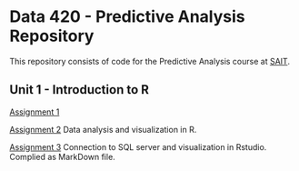 # Data 420 - Predictive Analysis Repository
This repository consists of code for the Predictive Analysis course at [SAIT](https://www.sait.ca/). 
## Unit 1 - Introduction to R

[Assignment 1](https://github.com/Weidsn/data_predictive_analysis/blob/main/Assignment1.R)

[Assignment 2](https://github.com/Weidsn/data_predictive_analysis/blob/main/Assignment2.R)
Data analysis and visualization in R.

[Assignment 3](https://github.com/Weidsn/data_predictive_analysis/blob/main/Assignment3.Rmd)
Connection to SQL server and visualization in Rstudio. Complied as MarkDown file. 
